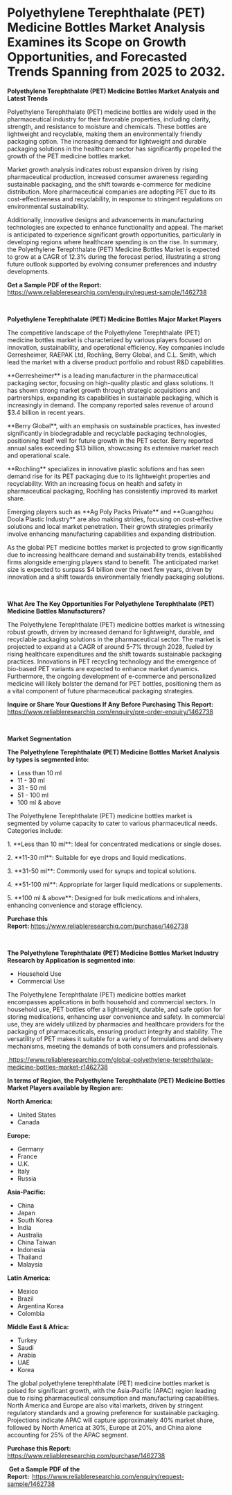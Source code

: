 <p><h1>Polyethylene Terephthalate (PET) Medicine Bottles Market Analysis Examines its Scope on Growth Opportunities, and Forecasted Trends Spanning from 2025 to 2032.</h1></p><p><strong>Polyethylene Terephthalate (PET) Medicine Bottles Market Analysis and Latest Trends</strong></p>
<p><p>Polyethylene Terephthalate (PET) medicine bottles are widely used in the pharmaceutical industry for their favorable properties, including clarity, strength, and resistance to moisture and chemicals. These bottles are lightweight and recyclable, making them an environmentally friendly packaging option. The increasing demand for lightweight and durable packaging solutions in the healthcare sector has significantly propelled the growth of the PET medicine bottles market.</p><p>Market growth analysis indicates robust expansion driven by rising pharmaceutical production, increased consumer awareness regarding sustainable packaging, and the shift towards e-commerce for medicine distribution. More pharmaceutical companies are adopting PET due to its cost-effectiveness and recyclability, in response to stringent regulations on environmental sustainability. </p><p>Additionally, innovative designs and advancements in manufacturing technologies are expected to enhance functionality and appeal. The market is anticipated to experience significant growth opportunities, particularly in developing regions where healthcare spending is on the rise. In summary, the Polyethylene Terephthalate (PET) Medicine Bottles Market is expected to grow at a CAGR of 12.3% during the forecast period, illustrating a strong future outlook supported by evolving consumer preferences and industry developments.</p></p>
<p><strong>Get a Sample PDF of the Report:&nbsp;</strong> <a href="https://www.reliableresearchiq.com/enquiry/request-sample/1462738?utm_campaign=3562&utm_medium=2&utm_source=Github&utm_content=ia&utm_term=19042025&utm_id=polyethylene-terephthalate-pet-medicine-bottles">https://www.reliableresearchiq.com/enquiry/request-sample/1462738</a></p>
<p>&nbsp;</p>
<p><strong>Polyethylene Terephthalate (PET) Medicine Bottles Major Market Players</strong></p>
<p><p>The competitive landscape of the Polyethylene Terephthalate (PET) medicine bottles market is characterized by various players focused on innovation, sustainability, and operational efficiency. Key companies include Gerresheimer, RAEPAK Ltd, Rochling, Berry Global, and C.L. Smith, which lead the market with a diverse product portfolio and robust R&D capabilities.</p><p>**Gerresheimer** is a leading manufacturer in the pharmaceutical packaging sector, focusing on high-quality plastic and glass solutions. It has shown strong market growth through strategic acquisitions and partnerships, expanding its capabilities in sustainable packaging, which is increasingly in demand. The company reported sales revenue of around $3.4 billion in recent years.</p><p>**Berry Global**, with an emphasis on sustainable practices, has invested significantly in biodegradable and recyclable packaging technologies, positioning itself well for future growth in the PET sector. Berry reported annual sales exceeding $13 billion, showcasing its extensive market reach and operational scale.</p><p>**Rochling** specializes in innovative plastic solutions and has seen demand rise for its PET packaging due to its lightweight properties and recyclability. With an increasing focus on health and safety in pharmaceutical packaging, Rochling has consistently improved its market share.</p><p>Emerging players such as **Ag Poly Packs Private** and **Guangzhou Doola Plastic Industry** are also making strides, focusing on cost-effective solutions and local market penetration. Their growth strategies primarily involve enhancing manufacturing capabilities and expanding distribution.</p><p>As the global PET medicine bottles market is projected to grow significantly due to increasing healthcare demand and sustainability trends, established firms alongside emerging players stand to benefit. The anticipated market size is expected to surpass $4 billion over the next few years, driven by innovation and a shift towards environmentally friendly packaging solutions.</p></p>
<p>&nbsp;</p>
<p><strong>What Are The Key Opportunities For Polyethylene Terephthalate (PET) Medicine Bottles Manufacturers?</strong></p>
<p><p>The Polyethylene Terephthalate (PET) medicine bottles market is witnessing robust growth, driven by increased demand for lightweight, durable, and recyclable packaging solutions in the pharmaceutical sector. The market is projected to expand at a CAGR of around 5-7% through 2028, fueled by rising healthcare expenditures and the shift towards sustainable packaging practices. Innovations in PET recycling technology and the emergence of bio-based PET variants are expected to enhance market dynamics. Furthermore, the ongoing development of e-commerce and personalized medicine will likely bolster the demand for PET bottles, positioning them as a vital component of future pharmaceutical packaging strategies.</p></p>
<p><strong>Inquire or Share Your Questions If Any Before Purchasing This Report:</strong> <a href="https://www.reliableresearchiq.com/enquiry/pre-order-enquiry/1462738?utm_campaign=3562&utm_medium=2&utm_source=Github&utm_content=ia&utm_term=19042025&utm_id=polyethylene-terephthalate-pet-medicine-bottles">https://www.reliableresearchiq.com/enquiry/pre-order-enquiry/1462738</a></p>
<p>&nbsp;</p>
<p><strong>Market Segmentation</strong></p>
<p><strong>The Polyethylene Terephthalate (PET) Medicine Bottles Market Analysis by types is segmented into:</strong></p>
<p><ul><li>Less than 10 ml</li><li>11 - 30 ml</li><li>31 - 50 ml</li><li>51 - 100 ml</li><li>100 ml & above</li></ul></p>
<p><p>The Polyethylene Terephthalate (PET) medicine bottles market is segmented by volume capacity to cater to various pharmaceutical needs. Categories include: </p><p>1. **Less than 10 ml**: Ideal for concentrated medications or single doses.</p><p>2. **11-30 ml**: Suitable for eye drops and liquid medications.</p><p>3. **31-50 ml**: Commonly used for syrups and topical solutions.</p><p>4. **51-100 ml**: Appropriate for larger liquid medications or supplements.</p><p>5. **100 ml & above**: Designed for bulk medications and inhalers, enhancing convenience and storage efficiency.</p></p>
<p><strong>Purchase this Report:&nbsp;</strong><a href="https://www.reliableresearchiq.com/purchase/1462738?utm_campaign=3562&utm_medium=2&utm_source=Github&utm_content=ia&utm_term=19042025&utm_id=polyethylene-terephthalate-pet-medicine-bottles">https://www.reliableresearchiq.com/purchase/1462738</a></p>
<p>&nbsp;</p>
<p><strong>The Polyethylene Terephthalate (PET) Medicine Bottles Market Industry Research by Application is segmented into:</strong></p>
<p><ul><li>Household Use</li><li>Commercial Use</li></ul></p>
<p><p>The Polyethylene Terephthalate (PET) medicine bottles market encompasses applications in both household and commercial sectors. In household use, PET bottles offer a lightweight, durable, and safe option for storing medications, enhancing user convenience and safety. In commercial use, they are widely utilized by pharmacies and healthcare providers for the packaging of pharmaceuticals, ensuring product integrity and stability. The versatility of PET makes it suitable for a variety of formulations and delivery mechanisms, meeting the demands of both consumers and professionals.</p></p>
<p><a href="https://www.reliableresearchiq.com/global-polyethylene-terephthalate-medicine-bottles-market-r1462738?utm_campaign=3562&utm_medium=2&utm_source=Github&utm_content=ia&utm_term=19042025&utm_id=polyethylene-terephthalate-pet-medicine-bottles">&nbsp;https://www.reliableresearchiq.com/global-polyethylene-terephthalate-medicine-bottles-market-r1462738</a></p>
<p><strong>In terms of Region, the Polyethylene Terephthalate (PET) Medicine Bottles Market Players available by Region are:</strong></p>
<p>
    <p> <strong> North America: </strong>
        <ul>
            <li>United States</li>
            <li>Canada</li>
        </ul>
        </p> 
    <p> <strong> Europe: </strong>
        <ul>
            <li>Germany</li>
            <li>France</li>
            <li>U.K.</li>
            <li>Italy</li>
            <li>Russia</li>
        </ul>
        </p> 
    <p> <strong> Asia-Pacific: </strong>
        <ul>
            <li>China</li>
            <li>Japan</li>
            <li>South Korea</li>
            <li>India</li>
            <li>Australia</li>
            <li>China Taiwan</li>
            <li>Indonesia</li>
            <li>Thailand</li>
            <li>Malaysia</li>
        </ul>
        </p> 
    <p> <strong> Latin America: </strong>
        <ul>
            <li>Mexico</li>
            <li>Brazil</li>
            <li>Argentina Korea</li>
            <li>Colombia</li>
        </ul>
        </p> 
    <p> <strong> Middle East & Africa: </strong>
        <ul>
            <li>Turkey</li>
            <li>Saudi</li>
            <li>Arabia</li>
            <li>UAE</li>
            <li>Korea</li>
        </ul>
    </p>
    </p>
<p><p>The global polyethylene terephthalate (PET) medicine bottles market is poised for significant growth, with the Asia-Pacific (APAC) region leading due to rising pharmaceutical consumption and manufacturing capabilities. North America and Europe are also vital markets, driven by stringent regulatory standards and a growing preference for sustainable packaging. Projections indicate APAC will capture approximately 40% market share, followed by North America at 30%, Europe at 20%, and China alone accounting for 25% of the APAC segment.</p></p>
<p><strong>Purchase this Report: </strong><a href="https://www.reliableresearchiq.com/purchase/1462738?utm_campaign=3562&utm_medium=2&utm_source=Github&utm_content=ia&utm_term=19042025&utm_id=polyethylene-terephthalate-pet-medicine-bottles">https://www.reliableresearchiq.com/purchase/1462738</a></p>
<p>&nbsp;<strong>Get a Sample PDF of the Report:&nbsp;&nbsp;</strong><a href="https://www.reliableresearchiq.com/enquiry/request-sample/1462738?utm_campaign=3562&utm_medium=2&utm_source=Github&utm_content=ia&utm_term=19042025&utm_id=polyethylene-terephthalate-pet-medicine-bottles">https://www.reliableresearchiq.com/enquiry/request-sample/1462738</a></p>
<p><strong></strong></p>
<p><p></p><p></p><p></p></p>
